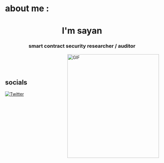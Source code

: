 # about me :



<h1 align="center">I'm sayan</h1>
<h3 align="center">smart contract security researcher / auditor</h3>

<img align="right" alt="GIF" src="https://media.tenor.com/0ygiqFaX-ssAAAAM/bongo-cat-typing.gif" width="300px" height="340"  />

<br>
<br> 
<br/>  


## socials
[![Twitter](https://img.shields.io/badge/Twitter-%231DA1F2.svg?logo=Twitter&logoColor=white)](https://twitter.com/sayan_011) 







